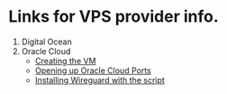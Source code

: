 # Links for VPS provider info.
1. Digital Ocean
2. Oracle Cloud
   * [Creating the VM](Oracle-Cloud-(Creating))
   * [Opening up Oracle Cloud Ports](Oracle-Cloud--(Opening-Up-Ports))
   * [Installing Wireguard with the script](Oracle-Cloud-(Automatic-Installer-Script))